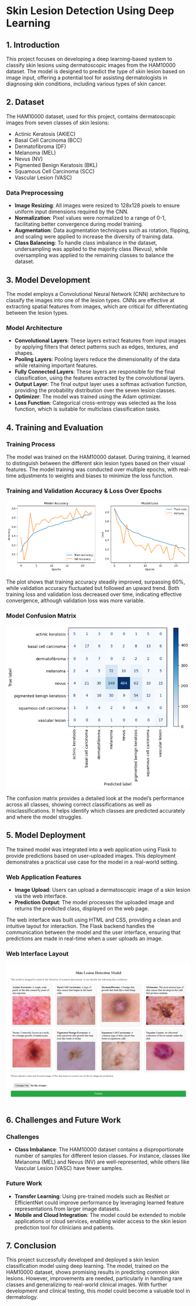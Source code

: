# Skin Lesion Detection Using Deep Learning

## 1. Introduction

This project focuses on developing a deep learning-based system to classify skin lesions using dermatoscopic images from the HAM10000 dataset. The model is designed to predict the type of skin lesion based on image input, offering a potential tool for assisting dermatologists in diagnosing skin conditions, including various types of skin cancer.

## 2. Dataset

The HAM10000 dataset, used for this project, contains dermatoscopic images from seven classes of skin lesions:

- Actinic Keratosis (AKIEC)
- Basal Cell Carcinoma (BCC)
- Dermatofibroma (DF)
- Melanoma (MEL)
- Nevus (NV)
- Pigmented Benign Keratosis (BKL)
- Squamous Cell Carcinoma (SCC)
- Vascular Lesion (VASC)

### Data Preprocessing

- **Image Resizing**: All images were resized to 128x128 pixels to ensure uniform input dimensions required by the CNN.
- **Normalization**: Pixel values were normalized to a range of 0-1, facilitating better convergence during model training.
- **Augmentation**: Data augmentation techniques such as rotation, flipping, and scaling were applied to increase the diversity of training data.
- **Class Balancing**: To handle class imbalance in the dataset, undersampling was applied to the majority class (Nevus), while oversampling was applied to the remaining classes to balance the dataset.

## 3. Model Development

The model employs a Convolutional Neural Network (CNN) architecture to classify the images into one of the lesion types. CNNs are effective at extracting spatial features from images, which are critical for differentiating between the lesion types.

### Model Architecture

- **Convolutional Layers**: These layers extract features from input images by applying filters that detect patterns such as edges, textures, and shapes.
- **Pooling Layers**: Pooling layers reduce the dimensionality of the data while retaining important features.
- **Fully Connected Layers**: These layers are responsible for the final classification, using the features extracted by the convolutional layers.
- **Output Layer**: The final output layer uses a softmax activation function, providing the probability distribution over the seven lesion classes.
- **Optimizer**: The model was trained using the Adam optimizer.
- **Loss Function**: Categorical cross-entropy was selected as the loss function, which is suitable for multiclass classification tasks.

## 4. Training and Evaluation

### Training Process

The model was trained on the HAM10000 dataset. During training, it learned to distinguish between the different skin lesion types based on their visual features. The model training was conducted over multiple epochs, with real-time adjustments to weights and biases to minimize the loss function.

### Training and Validation Accuracy & Loss Over Epochs

![Training Accuracy and Loss](./readme-images/train_val.png)

The plot shows that training accuracy steadily improved, surpassing 60%, while validation accuracy fluctuated but followed an upward trend. Both training loss and validation loss decreased over time, indicating effective convergence, although validation loss was more variable.

### Model Confusion Matrix

![Confusion Matrix](./readme-images/matrix.png)

The confusion matrix provides a detailed look at the model’s performance across all classes, showing correct classifications as well as misclassifications. It helps identify which classes are predicted accurately and where the model struggles.

## 5. Model Deployment

The trained model was integrated into a web application using Flask to provide predictions based on user-uploaded images. This deployment demonstrates a practical use case for the model in a real-world setting.

### Web Application Features

- **Image Upload**: Users can upload a dermatoscopic image of a skin lesion via the web interface.
- **Prediction Output**: The model processes the uploaded image and returns the predicted class, displayed on the web page.

The web interface was built using HTML and CSS, providing a clean and intuitive layout for interaction. The Flask backend handles the communication between the model and the user interface, ensuring that predictions are made in real-time when a user uploads an image.

### Web Interface Layout

![Web Interface Screenshot](./readme-images/ui.png)

## 6. Challenges and Future Work

### Challenges

- **Class Imbalance**: The HAM10000 dataset contains a disproportionate number of samples for different lesion classes. For instance, classes like Melanoma (MEL) and Nevus (NV) are well-represented, while others like Vascular Lesion (VASC) have fewer samples.

### Future Work

- **Transfer Learning**: Using pre-trained models such as ResNet or EfficientNet could improve performance by leveraging learned feature representations from larger image datasets.
- **Mobile and Cloud Integration**: The model could be extended to mobile applications or cloud services, enabling wider access to the skin lesion prediction tool for clinicians and patients.

## 7. Conclusion

This project successfully developed and deployed a skin lesion classification model using deep learning. The model, trained on the HAM10000 dataset, shows promising results in predicting common skin lesions. However, improvements are needed, particularly in handling rare classes and generalizing to real-world clinical images. With further development and clinical testing, this model could become a valuable tool in dermatology.
